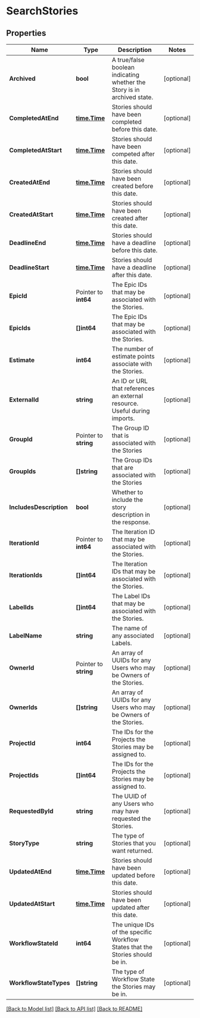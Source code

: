 # SearchStories

## Properties

Name | Type | Description | Notes
------------ | ------------- | ------------- | -------------
**Archived** | **bool** | A true/false boolean indicating whether the Story is in archived state. | [optional] 
**CompletedAtEnd** | [**time.Time**](time.Time.md) | Stories should have been completed before this date. | [optional] 
**CompletedAtStart** | [**time.Time**](time.Time.md) | Stories should have been competed after this date. | [optional] 
**CreatedAtEnd** | [**time.Time**](time.Time.md) | Stories should have been created before this date. | [optional] 
**CreatedAtStart** | [**time.Time**](time.Time.md) | Stories should have been created after this date. | [optional] 
**DeadlineEnd** | [**time.Time**](time.Time.md) | Stories should have a deadline before this date. | [optional] 
**DeadlineStart** | [**time.Time**](time.Time.md) | Stories should have a deadline after this date. | [optional] 
**EpicId** | Pointer to **int64** | The Epic IDs that may be associated with the Stories. | [optional] 
**EpicIds** | **[]int64** | The Epic IDs that may be associated with the Stories. | [optional] 
**Estimate** | **int64** | The number of estimate points associate with the Stories. | [optional] 
**ExternalId** | **string** | An ID or URL that references an external resource. Useful during imports. | [optional] 
**GroupId** | Pointer to **string** | The Group ID that is associated with the Stories | [optional] 
**GroupIds** | **[]string** | The Group IDs that are associated with the Stories | [optional] 
**IncludesDescription** | **bool** | Whether to include the story description in the response. | [optional] 
**IterationId** | Pointer to **int64** | The Iteration ID that may be associated with the Stories. | [optional] 
**IterationIds** | **[]int64** | The Iteration IDs that may be associated with the Stories. | [optional] 
**LabelIds** | **[]int64** | The Label IDs that may be associated with the Stories. | [optional] 
**LabelName** | **string** | The name of any associated Labels. | [optional] 
**OwnerId** | Pointer to **string** | An array of UUIDs for any Users who may be Owners of the Stories. | [optional] 
**OwnerIds** | **[]string** | An array of UUIDs for any Users who may be Owners of the Stories. | [optional] 
**ProjectId** | **int64** | The IDs for the Projects the Stories may be assigned to. | [optional] 
**ProjectIds** | **[]int64** | The IDs for the Projects the Stories may be assigned to. | [optional] 
**RequestedById** | **string** | The UUID of any Users who may have requested the Stories. | [optional] 
**StoryType** | **string** | The type of Stories that you want returned. | [optional] 
**UpdatedAtEnd** | [**time.Time**](time.Time.md) | Stories should have been updated before this date. | [optional] 
**UpdatedAtStart** | [**time.Time**](time.Time.md) | Stories should have been updated after this date. | [optional] 
**WorkflowStateId** | **int64** | The unique IDs of the specific Workflow States that the Stories should be in. | [optional] 
**WorkflowStateTypes** | **[]string** | The type of Workflow State the Stories may be in. | [optional] 

[[Back to Model list]](../README.md#documentation-for-models) [[Back to API list]](../README.md#documentation-for-api-endpoints) [[Back to README]](../README.md)


